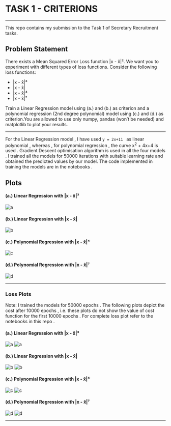 # TASK 1 - CRITERIONS
***

This repo contains my submission to the Task 1 of Secretary Recruitment tasks.

## Problem Statement

There exists a Mean Squared Error Loss function |x -  x̂|². We want you to experiment with different types of loss functions. Consider the following loss functions:
- |x -  x̂|³
- |x -  x̂|
- |x -  x̂|⁴
- |x -  x̂|⁷

Train a Linear Regression model using (a.) and (b.) as criterion and a polynomial regression (2nd degree polynomial) model using (c.) and (d.) as criterion.You are allowed to use only numpy, pandas (won’t be needed) and matplotlib to plot your results.
***
For the Linear Regression model , I have used ```y = 2x+11 ``` as linear polynomial , whereas , for polynomial regression , the curve x<sup>2</sup> + 4x+4 is used .
Gradient Descent optimisation algorithm is used in all the four models .
I trained all the models for 50000 iterations with suitable learning rate and obtained the predicted values by our model. 
The code implemented in training the models are in the notebooks . 

## Plots

#### (a.) Linear Regression with |x -  x̂|³ 
![a](./assets/a.png)

#### (b.) Linear Regression with |x -  x̂|
![b](./assets/b.png)

#### (c.) Polynomial Regression with |x -  x̂|⁴
![c](./assets/c.png)

#### (d.) Polynomial Regression with |x -  x̂|⁷
![d](./assets/d.png)

***

### Loss Plots

Note: I trained the models for 50000 epochs . The following plots depict the cost after 10000 epochs , i.e. these plots do not show the value of cost function for the first 10000 epochs . For complete loss plot refer to the notebooks in this repo . 

#### (a.) Linear Regression with |x -  x̂|³ 
![a](./assets/a_cost1.png) ![a](./assets/a_cost.png)

#### (b.) Linear Regression with |x -  x̂|
![b](./assets/b_cost1.png) ![b](./assets/b_cost.png)

#### (c.) Polynomial Regression with |x -  x̂|⁴
![c](./assets/c_cost1.png) ![c](./assets/c_cost.png)

#### (d.) Polynomial Regression with |x -  x̂|⁷
![d](./assets/d_cost1.png) ![d](./assets/d_cost.png)

***
